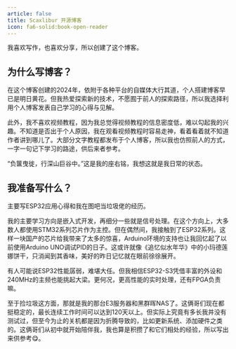 ```yaml
---
article: false
title: Scaxlibur 开源博客
icon: fa6-solid:book-open-reader
---
```


我喜欢写作，也喜欢分享，所以创建了这个博客。

## 为什么写博客？

在这个博客创建的2024年，依附于各种平台的自媒体大行其道，个人搭建博客早已是明日黄花。但我热爱探索新的技术，不愿囿于前人的探索路径，所以我选择利用个人博客发表自己学习的心得与见解。

此外，我不喜欢视频教程，因为我总觉得视频教程的信息密度低，难以勾起我的兴趣。不知道是否出于个人原因，我在观看视频教程时容易走神，看着看着就不知道作者讲到哪儿了。大部分文字教程都发布于个人博客，所以我也仿照前人的方式，一字一句记下学习的路途，供后来者参考。

“负箧曳徙，行深山巨谷中。”这是我的座右铭，我想这就是我日常的状态。

## 我准备写什么？

主要写ESP32应用心得和我在图吧当垃圾佬的经历。

我的主要学习方向是嵌入式开发，再细分一些就是信号处理。在这个方向上，大多数人都使用STM32系列芯片作为主控。但在偶然间，我接触到了ESP32系列。这样一块国产的芯片给我带来了太多的惊喜，Arduino环境的支持也让我回忆起了以前使用Arduino UNO调试PID的日子。这或许就像《追忆似水年华》中的小玛德莲娜饼干，只消闻到其香味，美好的昨日记忆就在眼前徐徐展开。

有人可能说ESP32性能孱弱，难堪大任。但我相信ESP32-S3凭借丰富的外设和240MHz的主频也能挑起大梁。更何况，更高性能的实时处理，还有FPGA负责嘛。

至于捡垃圾这方面，那就是我的那台E3服务器和黑群晖NAS了。这俩哥们现在都挺稳定的，最长连续工作时间可以达到120天以上。但实际上究竟有多长我并没有测试过，但至今为止的关机都是因为折腾导致的，比如更新系统、添加硬件之类的。这俩哥们从初中就开始陪伴我，我也算是积攒了和它们相处的经验，所以写出来供参考😋。
